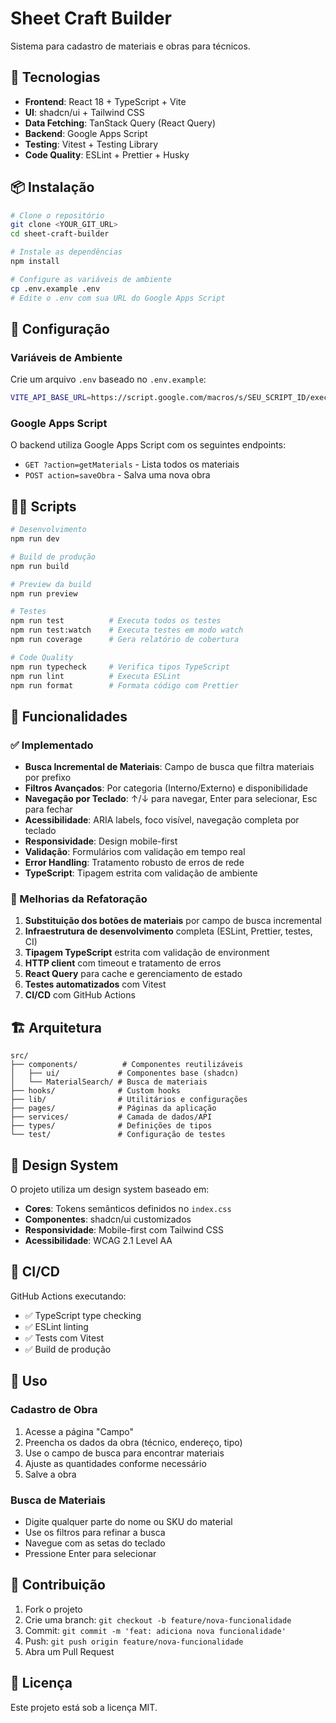 # Sheet Craft Builder

Sistema para cadastro de materiais e obras para técnicos.

## 🚀 Tecnologias

- **Frontend**: React 18 + TypeScript + Vite
- **UI**: shadcn/ui + Tailwind CSS
- **Data Fetching**: TanStack Query (React Query)
- **Backend**: Google Apps Script
- **Testing**: Vitest + Testing Library
- **Code Quality**: ESLint + Prettier + Husky

## 📦 Instalação

```bash
# Clone o repositório
git clone <YOUR_GIT_URL>
cd sheet-craft-builder

# Instale as dependências
npm install

# Configure as variáveis de ambiente
cp .env.example .env
# Edite o .env com sua URL do Google Apps Script
```

## 🔧 Configuração

### Variáveis de Ambiente

Crie um arquivo `.env` baseado no `.env.example`:

```bash
VITE_API_BASE_URL=https://script.google.com/macros/s/SEU_SCRIPT_ID/exec
```

### Google Apps Script

O backend utiliza Google Apps Script com os seguintes endpoints:

- `GET ?action=getMaterials` - Lista todos os materiais
- `POST action=saveObra` - Salva uma nova obra

## 🏃‍♂️ Scripts

```bash
# Desenvolvimento
npm run dev

# Build de produção
npm run build

# Preview da build
npm run preview

# Testes
npm run test          # Executa todos os testes
npm run test:watch    # Executa testes em modo watch
npm run coverage      # Gera relatório de cobertura

# Code Quality
npm run typecheck     # Verifica tipos TypeScript
npm run lint          # Executa ESLint
npm run format        # Formata código com Prettier
```

## 🎯 Funcionalidades

### ✅ Implementado

- **Busca Incremental de Materiais**: Campo de busca que filtra materiais por prefixo
- **Filtros Avançados**: Por categoria (Interno/Externo) e disponibilidade
- **Navegação por Teclado**: ↑/↓ para navegar, Enter para selecionar, Esc para fechar
- **Acessibilidade**: ARIA labels, foco visível, navegação completa por teclado
- **Responsividade**: Design mobile-first
- **Validação**: Formulários com validação em tempo real
- **Error Handling**: Tratamento robusto de erros de rede
- **TypeScript**: Tipagem estrita com validação de ambiente

### 🔄 Melhorias da Refatoração

1. **Substituição dos botões de materiais** por campo de busca incremental
2. **Infraestrutura de desenvolvimento** completa (ESLint, Prettier, testes, CI)
3. **Tipagem TypeScript** estrita com validação de environment
4. **HTTP client** com timeout e tratamento de erros
5. **React Query** para cache e gerenciamento de estado
6. **Testes automatizados** com Vitest
7. **CI/CD** com GitHub Actions

## 🏗️ Arquitetura

```
src/
├── components/          # Componentes reutilizáveis
│   ├── ui/             # Componentes base (shadcn)
│   └── MaterialSearch/ # Busca de materiais
├── hooks/              # Custom hooks
├── lib/                # Utilitários e configurações
├── pages/              # Páginas da aplicação
├── services/           # Camada de dados/API
├── types/              # Definições de tipos
└── test/               # Configuração de testes
```

## 🎨 Design System

O projeto utiliza um design system baseado em:
- **Cores**: Tokens semânticos definidos no `index.css`
- **Componentes**: shadcn/ui customizados
- **Responsividade**: Mobile-first com Tailwind CSS
- **Acessibilidade**: WCAG 2.1 Level AA

## 🔄 CI/CD

GitHub Actions executando:
- ✅ TypeScript type checking
- ✅ ESLint linting  
- ✅ Tests com Vitest
- ✅ Build de produção

## 📱 Uso

### Cadastro de Obra

1. Acesse a página "Campo"
2. Preencha os dados da obra (técnico, endereço, tipo)
3. Use o campo de busca para encontrar materiais
4. Ajuste as quantidades conforme necessário
5. Salve a obra

### Busca de Materiais

- Digite qualquer parte do nome ou SKU do material
- Use os filtros para refinar a busca
- Navegue com as setas do teclado
- Pressione Enter para selecionar

## 🤝 Contribuição

1. Fork o projeto
2. Crie uma branch: `git checkout -b feature/nova-funcionalidade`
3. Commit: `git commit -m 'feat: adiciona nova funcionalidade'`
4. Push: `git push origin feature/nova-funcionalidade`
5. Abra um Pull Request

## 📄 Licença

Este projeto está sob a licença MIT.